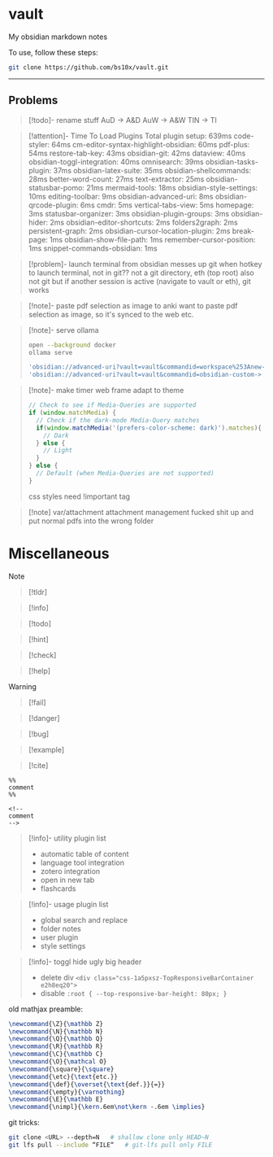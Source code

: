 
# vault

My obsidian markdown notes

To use, follow these steps:

```sh
git clone https://github.com/bs10x/vault.git
```


___


## Problems

>[!todo]- rename stuff
> AuD -> A&D
> AuW -> A&W
> TIN -> TI

>[!attention]- Time To Load Plugins
> Total plugin setup: 639ms
> code-styler: 64ms
> cm-editor-syntax-highlight-obsidian: 60ms
> pdf-plus: 54ms
> restore-tab-key: 43ms
> obsidian-git: 42ms
> dataview: 40ms
> obsidian-toggl-integration: 40ms
> omnisearch: 39ms
> obsidian-tasks-plugin: 37ms
> obsidian-latex-suite: 35ms
> obsidian-shellcommands: 28ms
> better-word-count: 27ms
> text-extractor: 25ms
> obsidian-statusbar-pomo: 21ms
> mermaid-tools: 18ms
> obsidian-style-settings: 10ms
> editing-toolbar: 9ms
> obsidian-advanced-uri: 8ms
> obsidian-qrcode-plugin: 6ms
> cmdr: 5ms
> vertical-tabs-view: 5ms
> homepage: 3ms
> statusbar-organizer: 3ms
> obsidian-plugin-groups: 3ms
> obsidian-hider: 2ms
> obsidian-editor-shortcuts: 2ms
> folders2graph: 2ms
> persistent-graph: 2ms
> obsidian-cursor-location-plugin: 2ms
> break-page: 1ms
> obsidian-show-file-path: 1ms
> remember-cursor-position: 1ms
> snippet-commands-obsidian: 1ms

> [!problem]- launch terminal from obsidian messes up git
> when hotkey to launch terminal, not in git??
> not a git directory, eth (top root) also not git
> but if another session is active (navigate to vault or eth), git works
>

>[!note]- paste pdf selection as image to anki
> want to paste pdf selection as image, so it's synced to the web etc.

>[!note]- serve ollama
> ```bash
> open --background docker
> ollama serve
>
> 'obsidian://advanced-uri?vault=vault&commandid=workspace%253Anew-> tab'
> 'obsidian://advanced-uri?vault=vault&commandid=obsidian-custom-> frames%253Aopen-custom-frames-ollama'
> ```

> [!note]- make timer web frame adapt to theme
> ```javascript
> // Check to see if Media-Queries are supported
> if (window.matchMedia) {
>   // Check if the dark-mode Media-Query matches
>   if(window.matchMedia('(prefers-color-scheme: dark)').matches){
>     // Dark
>   } else {
>     // Light
>   }
> } else {
>   // Default (when Media-Queries are not supported)
> }
> ```
> css styles need !important tag

> [!note] var/attachment
> attachment management fucked shit up and put normal pdfs into the wrong folder
> 



# Miscellaneous

>[!note]

>[!tldr]

>[!info]

>[!todo]

>[!hint]

>[!check]

>[!help]

>[!warning]

>[!fail]

>[!danger]

>[!bug]

>[!example]

>[!cite]


```
%%
comment
%%

<!--
comment
-->
```



> [!info]- utility plugin list
> 
> - automatic table of content  
> - language tool integration
> - zotero integration
> - open in new tab
> - flashcards
>   


> [!info]- usage plugin list
> 
> - global search and replace
> - folder notes
> - user plugin
> - style settings


>[!info]- toggl hide ugly big header
> - delete div `<div class="css-1a5pxsz-TopResponsiveBarContainer e2h8eq20">` 
> - disable `:root { --top-responsive-bar-height: 80px; }`




old mathjax preamble:
```latex
\newcommand{\Z}{\mathbb Z}
\newcommand{\N}{\mathbb N}
\newcommand{\Q}{\mathbb Q}
\newcommand{\R}{\mathbb R}
\newcommand{\C}{\mathbb C}
\newcommand{\O}{\mathcal O}
\newcommand{\square}{\square}
\newcommand{\etc}{\text{etc.}}
\newcommand{\def}{\overset{\text{def.}}{=}}
\newcommand{\empty}{\varnothing}
\newcommand{\E}{\mathbb E}
\newcommand{\nimpl}{\kern.6em\not\kern -.6em \implies}
```


git tricks:
 ```bash
git clone <URL> --depth=N	# shallow clone only HEAD~N
git lfs pull --include “FILE“	# git-lfs pull only FILE
```


